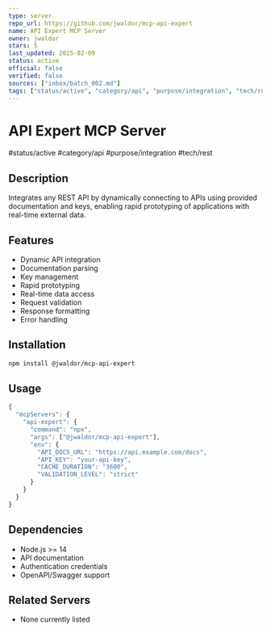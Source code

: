 ```yaml
---
type: server
repo_url: https://github.com/jwaldor/mcp-api-expert
name: API Expert MCP Server
owner: jwaldor
stars: 5
last_updated: 2025-02-09
status: active
official: false
verified: false
sources: ["inbox/batch_002.md"]
tags: ["status/active", "category/api", "purpose/integration", "tech/rest"]
---
```


# API Expert MCP Server

#status/active #category/api #purpose/integration #tech/rest

## Description

Integrates any REST API by dynamically connecting to APIs using provided documentation and keys, enabling rapid prototyping of applications with real-time external data.

## Features

- Dynamic API integration
- Documentation parsing
- Key management
- Rapid prototyping
- Real-time data access
- Request validation
- Response formatting
- Error handling

## Installation

```bash
npm install @jwaldor/mcp-api-expert
```

## Usage

```javascript
{
  "mcpServers": {
    "api-expert": {
      "command": "npx",
      "args": ["@jwaldor/mcp-api-expert"],
      "env": {
        "API_DOCS_URL": "https://api.example.com/docs",
        "API_KEY": "your-api-key",
        "CACHE_DURATION": "3600",
        "VALIDATION_LEVEL": "strict"
      }
    }
  }
}
```

## Dependencies

- Node.js >= 14
- API documentation
- Authentication credentials
- OpenAPI/Swagger support

## Related Servers

- None currently listed